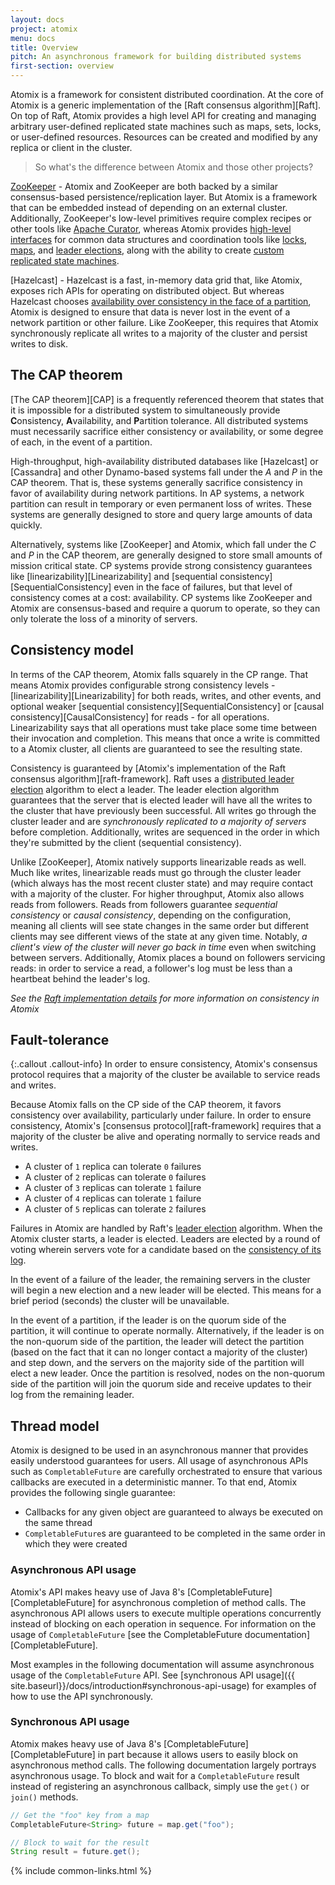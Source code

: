 ```yaml
---
layout: docs
project: atomix
menu: docs
title: Overview
pitch: An asynchronous framework for building distributed systems
first-section: overview
---
```


Atomix is a framework for consistent distributed coordination. At the core of Atomix is a generic implementation of the [Raft consensus algorithm][Raft]. On top of Raft, Atomix provides a high level API for creating and managing arbitrary user-defined replicated state machines such as maps, sets, locks, or user-defined resources. Resources can be created and modified by any replica or client in the cluster.

> So what's the difference between Atomix and those other projects?

[ZooKeeper](https://zookeeper.apache.org/) - Atomix and ZooKeeper are both backed by a similar consensus-based persistence/replication layer. But Atomix is a framework that can be embedded instead of depending on an external cluster. Additionally, ZooKeeper's low-level primitives require complex recipes or other tools like [Apache Curator](http://curator.apache.org/), whereas Atomix provides [high-level interfaces](/docs/distributed-resources#resources) for common data structures and coordination tools like [locks](/docs/distributed-resources#distributedlock), [maps](/docs/distributed-resources#distributedmap), and [leader elections](/docs/distributed-resources#distributedleaderelection), along with the ability to create [custom replicated state machines](/docs/distributed-resources#custom-resources).

[Hazelcast] - Hazelcast is a fast, in-memory data grid that, like Atomix, exposes rich APIs for operating on distributed object. But whereas Hazelcast chooses [availability over consistency in the face of a partition](https://en.wikipedia.org/wiki/CAP_theorem), Atomix is designed to ensure that data is never lost in the event of a network partition or other failure. Like ZooKeeper, this requires that Atomix synchronously replicate all writes to a majority of the cluster and persist writes to disk.

## The CAP theorem

[The CAP theorem][CAP] is a frequently referenced theorem that states that it is impossible for a distributed system to simultaneously provide **C**onsistency, **A**vailability, and **P**artition tolerance. All distributed systems must necessarily sacrifice either consistency or availability, or some degree of each, in the event of a partition.

High-throughput, high-availability distributed databases like [Hazelcast] or [Cassandra] and other Dynamo-based systems fall under the *A* and *P* in the CAP theorem. That is, these systems generally sacrifice consistency in favor of availability during network partitions. In AP systems, a network partition can result in temporary or even permanent loss of writes. These systems are generally designed to store and query large amounts of data quickly.

Alternatively, systems like [ZooKeeper] and Atomix, which fall under the *C* and *P* in the CAP theorem, are generally designed to store small amounts of mission critical state. CP systems provide strong consistency guarantees like [linearizability][Linearizability] and [sequential consistency][SequentialConsistency] even in the face of failures, but that level of consistency comes at a cost: availability. CP systems like ZooKeeper and Atomix are consensus-based and require a quorum to operate, so they can only tolerate the loss of a minority of servers.

## Consistency model

In terms of the CAP theorem, Atomix falls squarely in the CP range. That means Atomix provides configurable strong consistency levels - [linearizability][Linearizability] for both reads, writes, and other events, and optional weaker [sequential consistency][SequentialConsistency] or [causal consistency][CausalConsistency] for reads - for all operations. Linearizability says that all operations must take place some time between their invocation and completion. This means that once a write is committed to a Atomix cluster, all clients are guaranteed to see the resulting state.

Consistency is guaranteed by [Atomix's implementation of the Raft consensus algorithm][raft-framework]. Raft uses a [distributed leader election](https://en.wikipedia.org/wiki/Leader_election) algorithm to elect a leader. The leader election algorithm guarantees that the server that is elected leader will have all the writes to the cluster that have previously been successful. All writes go through the cluster leader and are *synchronously replicated to a majority of servers* before completion. Additionally, writes are sequenced in the order in which they're submitted by the client (sequential consistency).

Unlike [ZooKeeper], Atomix natively supports linearizable reads as well. Much like writes, linearizable reads must go through the cluster leader (which always has the most recent cluster state) and may require contact with a majority of the cluster. For higher throughput, Atomix also allows reads from followers. Reads from followers guarantee *sequential consistency* or *causal consistency*, depending on the configuration, meaning all clients will see state changes in the same order but different clients may see different views of the state at any given time. Notably, *a client's view of the cluster will never go back in time* even when switching between servers. Additionally, Atomix places a bound on followers servicing reads: in order to service a read, a follower's log must be less than a heartbeat behind the leader's log.

*See the [Raft implementation details](/copycat/docs/internals/) for more information on consistency in Atomix*

## Fault-tolerance

{:.callout .callout-info}
In order to ensure consistency, Atomix's consensus protocol requires that a majority of the cluster be available to service reads and writes.

Because Atomix falls on the CP side of the CAP theorem, it favors consistency over availability, particularly under failure. In order to ensure consistency, Atomix's [consensus protocol][raft-framework] requires that a majority of the cluster be alive and operating normally to service reads and writes.

* A cluster of `1` replica can tolerate `0` failures
* A cluster of `2` replicas can tolerate `0` failures
* A cluster of `3` replicas can tolerate `1` failure
* A cluster of `4` replicas can tolerate `1` failure
* A cluster of `5` replicas can tolerate `2` failures

Failures in Atomix are handled by Raft's [leader election](https://en.wikipedia.org/wiki/Leader_election) algorithm. When the Atomix cluster starts, a leader is elected. Leaders are elected by a round of voting wherein servers vote for a candidate based on the [consistency of its log](#consistency-model).

In the event of a failure of the leader, the remaining servers in the cluster will begin a new election and a new leader will be elected. This means for a brief period (seconds) the cluster will be unavailable.

In the event of a partition, if the leader is on the quorum side of the partition, it will continue to operate normally. Alternatively, if the leader is on the non-quorum side of the partition, the leader will detect the partition (based on the fact that it can no longer contact a majority of the cluster) and step down, and the servers on the majority side of the partition will elect a new leader. Once the partition is resolved, nodes on the non-quorum side of the partition will join the quorum side and receive updates to their log from the remaining leader.

## Thread model

Atomix is designed to be used in an asynchronous manner that provides easily understood guarantees for users. All usage of asynchronous APIs such as `CompletableFuture` are carefully orchestrated to ensure that various callbacks are executed in a deterministic manner. To that end, Atomix provides the following single guarantee:

* Callbacks for any given object are guaranteed to always be executed on the same thread
* `CompletableFuture`s are guaranteed to be completed in the same order in which they were created

### Asynchronous API usage

Atomix's API makes heavy use of Java 8's [CompletableFuture][CompletableFuture] for asynchronous completion of method calls. The asynchronous API allows users to execute multiple operations concurrently instead of blocking on each operation in sequence. For information on the usage of `CompletableFuture` [see the CompletableFuture documentation][CompletableFuture].

Most examples in the following documentation will assume asynchronous usage of the `CompletableFuture` API. See [synchronous API usage]({{ site.baseurl}}/docs/introduction#synchronous-api-usage) for examples of how to use the API synchronously.

### Synchronous API usage

Atomix makes heavy use of Java 8's [CompletableFuture][CompletableFuture] in part because it allows users to easily block on asynchronous method calls. The following documentation largely portrays asynchronous usage. To block and wait for a `CompletableFuture` result instead of registering an asynchronous callback, simply use the `get()` or `join()` methods.

```java
// Get the "foo" key from a map
CompletableFuture<String> future = map.get("foo");

// Block to wait for the result
String result = future.get();
```

{% include common-links.html %}
